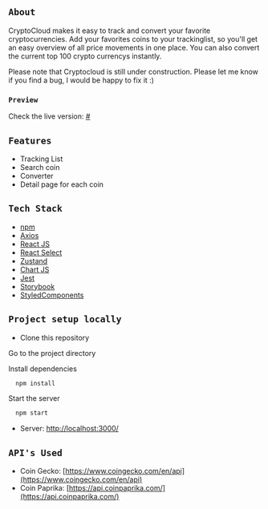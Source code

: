 ## `About`

CryptoCloud makes it easy to track and convert your favorite cryptocurrencies. Add your favorites coins to your trackinglist, so you'll get an easy overview of all price movements in one place. You can also convert the current top 100 crypto currencys instantly.

Please note that Cryptocloud is still under construction. Please let me know if you find a bug, I would be happy to fix it :)

### `Preview`

Check the live version: [#](#)

## `Features`

- Tracking List
- Search coin
- Converter
- Detail page for each coin

## `Tech Stack`
- [npm](https://www.npmjs.com/)
- [Axios](https://axios-http.com/docs/intro)
- [React JS](https://reactjs.org/)
- [React Select](https://react-select.com/home)
- [Zustand](https://github.com/pmndrs/zustand)
- [Chart JS](https://www.chartjs.org/)
- [Jest](https://jestjs.io/)
- [Storybook](https://storybook.js.org/)
- [StyledComponents](https://styled-components.com/)

## `Project setup locally`

- Clone this repository

Go to the project directory

Install dependencies

```bash
  npm install
```

Start the server

```bash
  npm start
```

- Server: [http://localhost:3000/](http://localhost:3000/)

## `API's Used`

- Coin Gecko: [https://www.coingecko.com/en/api](https://www.coingecko.com/en/api)
- Coin Paprika: [https://api.coinpaprika.com/](https://api.coinpaprika.com/)
